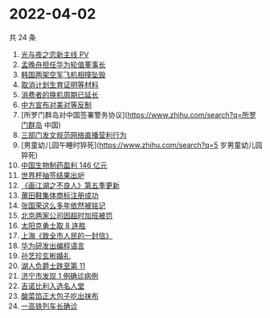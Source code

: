 # 2022-04-02

共 24 条

<!-- BEGIN ZHIHUSEARCH -->
<!-- 最后更新时间 Sat Apr 02 2022 13:11:23 GMT+0800 (China Standard Time) -->
1. [光与夜之恋新主线 PV](https://www.zhihu.com/search?q=光与夜之恋)
1. [孟晚舟担任华为轮值董事长](https://www.zhihu.com/search?q=孟晚舟)
1. [韩国两架空军飞机相撞坠毁](https://www.zhihu.com/search?q=韩国空军飞机)
1. [取消计划生育证明等材料](https://www.zhihu.com/search?q=取消计划生育证明等材料)
1. [消费者的换机周期已延长](https://www.zhihu.com/search?q=换机)
1. [中方宣布对美对等反制](https://www.zhihu.com/search?q=中方宣布对美对等反制)
1. [所罗门群岛对中国签署警务协议](https://www.zhihu.com/search?q=所罗门群岛 中国)
1. [三部门发文规范网络直播营利行为](https://www.zhihu.com/search?q=规范网络直播盈利)
1. [男童幼儿园午睡时猝死](https://www.zhihu.com/search?q=5 岁男童幼儿园猝死)
1. [中国生物制药盈利 146 亿元](https://www.zhihu.com/search?q=中国生物制药)
1. [世界杯抽签结果出炉](https://www.zhihu.com/search?q=世界杯抽签)
1. [《画江湖之不良人》第五季更新](https://www.zhihu.com/search?q=画江湖之不良人)
1. [莆田鞋集体商标注册成功](https://www.zhihu.com/search?q=莆田鞋)
1. [张国荣这么多年依然被铭记](https://www.zhihu.com/search?q=张国荣)
1. [北京两家公司因超时加班被罚](https://www.zhihu.com/search?q=超时加班)
1. [太阳克勇士取 8 连胜](https://www.zhihu.com/search?q=菲尼克斯太阳)
1. [上海《致全市人民的一封信》](https://www.zhihu.com/search?q=致全市人民的一封信)
1. [华为研发出编程语言](https://www.zhihu.com/search?q=华为仓颉)
1. [孙艺珍玄彬婚礼](https://www.zhihu.com/search?q=玄彬结婚)
1. [湖人负爵士跌至第 11](https://www.zhihu.com/search?q=湖人)
1. [济宁市发现 1 例确诊病例](https://www.zhihu.com/search?q=济宁确诊)
1. [吉诺比利入选名人堂](https://www.zhihu.com/search?q=吉诺比利)
1. [酸菜馅正大包子吃出抹布](https://www.zhihu.com/search?q=正大包子)
1. [一高铁列车长确诊](https://www.zhihu.com/search?q=高铁列车长确诊)
<!-- END ZHIHUSEARCH -->
